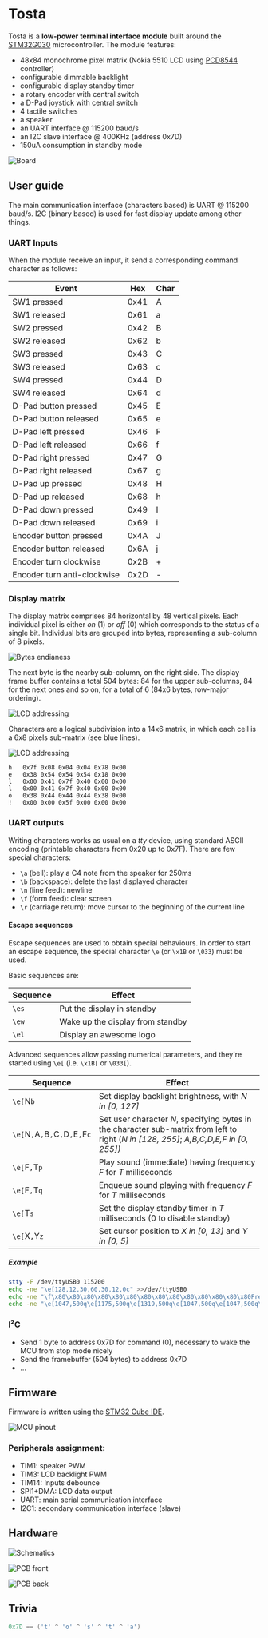 # Tosta

Tosta is a **low-power terminal interface module** built around the [STM32G030](docs/STM32G0x0.pdf) microcontroller. The module features:

- 48x84 monochrome pixel matrix (Nokia 5510 LCD using [PCD8544](docs/PCD8544.pdf) controller)
- configurable dimmable backlight
- configurable display standby timer
- a rotary encoder with central switch
- a D-Pad joystick with central switch
- 4 tactile switches
- a speaker
- an UART interface @ 115200 baud/s
- an I2C slave interface @ 400KHz (address 0x7D)
- 150uA consumption in standby mode

![Board](docs/tosta_rev_a.jpg)

## User guide

The main communication interface (characters based) is UART @ 115200 baud/s.
I2C (binary based) is used for fast display update among other things.

### UART Inputs

When the module receive an input, it send a corresponding command character as
follows:

Event                        | Hex  | Char
---------------------------- | ---- | ----
SW1 pressed                  | 0x41 | A
SW1 released                 | 0x61 | a
SW2 pressed                  | 0x42 | B
SW2 released                 | 0x62 | b
SW3 pressed                  | 0x43 | C
SW3 released                 | 0x63 | c
SW4 pressed                  | 0x44 | D
SW4 released                 | 0x64 | d
D-Pad button pressed         | 0x45 | E
D-Pad button released        | 0x65 | e
D-Pad left pressed           | 0x46 | F
D-Pad left released          | 0x66 | f
D-Pad right pressed          | 0x47 | G
D-Pad right released         | 0x67 | g
D-Pad up pressed             | 0x48 | H
D-Pad up released            | 0x68 | h
D-Pad down pressed           | 0x49 | I
D-Pad down released          | 0x69 | i
Encoder button pressed       | 0x4A | J
Encoder button released      | 0x6A | j
Encoder turn clockwise       | 0x2B | +
Encoder turn anti-clockwise  | 0x2D | -

### Display matrix

The display matrix comprises 84 horizontal by 48 vertical pixels.
Each individual pixel is either *on* (1) or *off* (0) which corresponds to the
status of a single bit. Individual bits are grouped into bytes, representing
a sub-column of 8 pixels.

![Bytes endianess](docs/lcd_matrix_endianess.png)

The next byte is the nearby sub-column, on the right side. The display
frame buffer contains a total 504 bytes: 84 for the upper sub-columns, 84 for
the next ones and so on, for a total of 6 (84x6 bytes, row-major ordering).

![LCD addressing](docs/lcd_matrix_addresses.png)

Characters are a logical subdivision into a 14x6 matrix, in which each cell is
a 6x8 pixels sub-matrix (see blue lines).

![LCD addressing](docs/lcd_matrix_chars.png)

```
h   0x7f 0x08 0x04 0x04 0x78 0x00
e   0x38 0x54 0x54 0x54 0x18 0x00
l   0x00 0x41 0x7f 0x40 0x00 0x00
l   0x00 0x41 0x7f 0x40 0x00 0x00
o   0x38 0x44 0x44 0x44 0x38 0x00
!   0x00 0x00 0x5f 0x00 0x00 0x00
```

### UART outputs

Writing characters works as usual on a *tty* device, using standard ASCII
encoding (printable characters from 0x20 up to 0x7F). There are few special
characters:

- `\a` (bell): play a C4 note from the speaker for 250ms
- `\b` (backspace): delete the last displayed character
- `\n` (line feed): newline
- `\f` (form feed): clear screen
- `\r` (carriage return): move cursor to the beginning of the current line

#### Escape sequences

Escape sequences are used to obtain special behaviours. In order to start
an escape sequence, the special character `\e` (or `\x1B` or `\033`) must be
used.

Basic sequences are:

Sequence | Effect
-------- | ---------------------------------
`\es`    | Put the display in standby
`\ew`    | Wake up the display from standby
`\el`    | Display an awesome logo

Advanced sequences allow passing numerical parameters, and they're started
using `\e[` (i.e. `\x1B[` or `\033[`).

Sequence                           | Effect
-----------------                  | ------------------------------------------------------------
`\e[`N`b`                          | Set display backlight brightness, with *N in [0, 127]*
`\e[`N`,`A`,`B`,`C`,`D`,`E`,`F`c`  | Set user character *N*, specifying bytes in the character sub-matrix from left to right (*N in [128, 255]*; *A,B,C,D,E,F in [0, 255])*
`\e[`F`,`T`p`                      | Play sound (immediate) having frequency *F* for *T* milliseconds
`\e[`F`,`T`q`                      | Enqueue sound playing with frequency *F* for *T* milliseconds
`\e[`T`s`                          | Set the display standby timer in *T* milliseconds (0 to disable standby)
`\e[`X`,`Y`z`                      | Set cursor position to *X in [0, 13]* and *Y in [0, 5]*

##### Example

```sh
stty -F /dev/ttyUSB0 115200
echo -ne "\e[128,12,30,60,30,12,0c" >>/dev/ttyUSB0
echo -ne "\f\x80\x80\x80\x80\x80\x80\x80\x80\x80\x80\x80\x80\x80\x80Frere Jacques\n\x80\x80\x80\x80\x80\x80\x80\x80\x80\x80\x80\x80\x80\x80" >>/dev/ttyUSB0
echo -ne "\e[1047,500q\e[1175,500q\e[1319,500q\e[1047,500q\e[1047,500q\e[1175,500q\e[1319,500q\e[1047,500q\e[1319,500q\e[1397,500q\e[1568,500q\e[0,500q\e[1319,500q\e[1397,500q\e[1568,500q" >>/dev/ttyUSB0
```

### I²C

- Send 1 byte to address 0x7D for command (0), necessary to wake the MCU from stop mode nicely
- Send the framebuffer (504 bytes) to address 0x7D
- ...

## Firmware

Firmware is written using the [STM32 Cube IDE](https://www.st.com/en/development-tools/stm32cubeide.html).

![MCU pinout](docs/mcu_rev_a.png)

### Peripherals assignment:

- TIM1: speaker PWM
- TIM3: LCD backlight PWM
- TIM14: Inputs debounce
- SPI1+DMA: LCD data output
- UART: main serial communication interface
- I2C1: secondary communication interface (slave)

## Hardware

![Schematics](docs/schematics_rev_a.png)

![PCB front](docs/pcb_rev_a_front.jpg)

![PCB back](docs/pcb_rev_a_back.jpg)

## Trivia

```C
0x7D == ('t' ^ 'o' ^ 's' ^ 't' ^ 'a')
```

